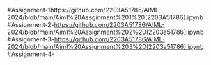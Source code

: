 #Assignment-1https://github.com/2203A51786/AIML-2024/blob/main/Aiml%20Assginment%201%20(2203A51786).ipynb
#Assignment-2-https://github.com/2203A51786/AIML-2024/blob/main/Aiml%20Assignment%202%20(2203a51786).ipynb
#Assignment-3-https://github.com/2203A51786/AIML-2024/blob/main/Aiml%20Assignment%203%20(2203a51786).ipynb
#Assignment-4-



